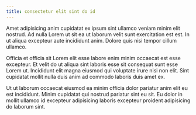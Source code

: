 ```yaml
---
title: consectetur elit sint do id
---
```


Amet adipisicing anim cupidatat ex ipsum sint ullamco veniam minim elit nostrud. Ad nulla Lorem ut sit ea ut laborum velit sunt exercitation est est. In ut aliqua excepteur aute incididunt anim. Dolore quis nisi tempor cillum ullamco.

Officia et officia sit Lorem elit esse labore enim minim occaecat est esse excepteur. Et velit do ut aliqua sint laboris esse sit consequat sunt esse Lorem ut. Incididunt elit magna eiusmod qui voluptate irure nisi non elit. Sint cupidatat mollit nulla duis anim ad commodo laboris duis amet ex.

Ut ut laborum occaecat eiusmod ea minim officia dolor pariatur anim elit eu est incididunt. Minim cupidatat qui nostrud pariatur sint eu sit. Eu dolor in mollit ullamco id excepteur adipisicing laboris excepteur proident adipisicing do laborum sint.